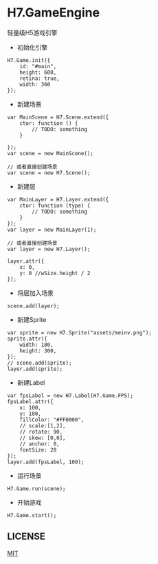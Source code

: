 # H7.GameEngine

轻量级H5游戏引擎

* 初始化引擎
```
H7.Game.init({
	id: "#main",
	height: 600,
	retina: true,
	width: 360
});
```

* 新建场景

``` 
var MainScene = H7.Scene.extend({
    ctor: function () {
		// TODO: something
    }

});
var scene = new MainScene();

// 或者直接创建场景
var scene = new H7.Scene();
```

* 新建层

``` 
var MainLayer = H7.Layer.extend({
    ctor: function (type) {
		// TODO: something
    }
});
var layer = new MainLayer(1);

// 或者直接创建场景
var layer = new H7.Layer();

layer.attr({
	x: 0,
	y: 0 //wSize.height / 2
});
```

* 将层加入场景
```
scene.add(layer);
```

* 新建Sprite
```
var sprite = new H7.Sprite("assets/meinv.png");
sprite.attr({
	width: 180,
	height: 300,
});
// scene.add(sprite);
layer.add(sprite);
```

* 新建Label
```
var fpsLabel = new H7.Label(H7.Game.FPS);
fpsLabel.attr({
	x: 100,
	y: 100,
	fillColor: "#FF0000",
	// scale:[1,2],
	// rotate: 90,
	// skew: [0,0],
	// anchor: 0,
	fontSize: 20
});
layer.add(fpsLabel, 100);
```

* 运行场景
```
H7.Game.run(scene);
```

* 开始游戏
```
H7.Game.start();
```

## LICENSE
[MIT](LICENSE)